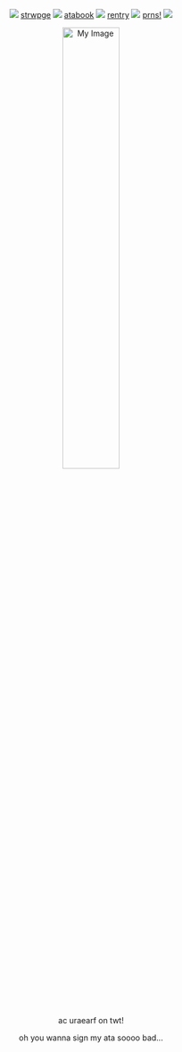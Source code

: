  <p align="center"
  
##### ![](https://img.photobucket.com/albums/v252/shaquanda/dumpitydump/pixelwixel/1789.gif) [strwpge](https://loserduo.straw.page) ![](https://64.media.tumblr.com/d4ab46a4c51b3ca82aa816922c07ba7f/eb3633f3fd909c8f-f1/s75x75_c1/61456061b1f639c4022ca850b94b8ea6e694fddc.gifv) [atabook](https://xellish.atabook.org) ![](https://64.media.tumblr.com/a72dd74e2caf350087e5092220680158/eb3633f3fd909c8f-8d/s75x75_c1/745aa03ec39603fe1343e5924381a8ca3d221058.gifv) [rentry](https://rentry.co/dualities) ![](https://watermelon.crd.co/assets/images/gallery15/022bd3a1.png?v=58fed03f) [prns!](https://pronouns.cc/@xellish) ![](https://watermelon.crd.co/assets/images/gallery15/1fd14667.gif?v=e2e5e274)

 <p align="center"

<img
        src="https://i.imgur.com/TQGA7dl.png" 
        width=45%
        title="My Image"
        alt="My Image" >

 <p align="center" 
 
 ##### ac uraearf on twt!
 <p align="center"
  
 ##### oh you wanna sign my ata soooo bad...
